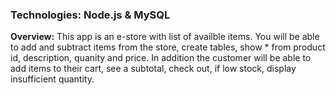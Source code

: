 ### **Technologies:** Node.js & MySQL

**Overview:** This app is an e-store with list of availble items. You will be able to add and subtract items from the store, create tables, show * from product id, description, quanity and price. In addition the customer will be able to add items to their cart, see a subtotal, check out, if low stock, display insufficient quantity. 
